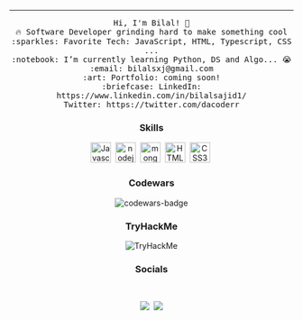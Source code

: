 <hr></hr>
<p align="center">
  <samp>
    Hi, I'm Bilal! 👋 <br>
    🔥 Software Developer grinding hard to make something cool  <br>
    :sparkles: Favorite Tech: JavaScript, HTML, Typescript, CSS ... <br>
    :notebook: I’m currently learning Python, DS and Algo... 😭  <br>
    :email:	bilalsxj@gmail.com <br>
    :art: Portfolio: coming soon! <br>
    :briefcase: LinkedIn: https://www.linkedin.com/in/bilalsajid1/ <br>
                Twitter: https://twitter.com/dacoderr
  </samp>
</p>


<h3 align="center">Skills</h1>
<p align="center">
<a href="https://developer.mozilla.org/en-US/docs/Web/JavaScript" target="_blank" rel="noreferrer"><img src="https://raw.githubusercontent.com/danielcranney/readme-generator/main/public/icons/skills/javascript-colored.svg" width="36" height="36" alt="Javascript" /></a>&nbsp;
<a href="https://nodejs.org/" target="_blank" rel="noreferrer"><img src="https://raw.githubusercontent.com/danielcranney/readme-generator/main/public/icons/skills/nodejs-colored.svg" width="36" height="36" alt="nodejs" /></a></a>&nbsp;
<!-- <a href="https://expressjs.com/" target="_blank" rel="noreferrer"><img src="https://raw.githubusercontent.com/danielcranney/readme-generator/main/public/icons/skills/Expressjs-colored.svg" width="36" height="36" alt="expressjs" /></a></a>&nbsp; -->
<a href="https://mongodb.com/" target="_blank" rel="noreferrer"><img src="https://raw.githubusercontent.com/danielcranney/readme-generator/main/public/icons/skills/mongodb-colored.svg" width="36" height="36" alt="mongodb" /></a></a>&nbsp;
<a href="https://developer.mozilla.org/en-US/docs/Glossary/HTML5" target="_blank" rel="noreferrer"><img src="https://raw.githubusercontent.com/danielcranney/readme-generator/main/public/icons/skills/html5-colored.svg" width="36" height="36" alt="HTML5" /></a>&nbsp;
<a href="https://www.w3.org/TR/CSS/#css" target="_blank" rel="noreferrer"><img src="https://raw.githubusercontent.com/danielcranney/readme-generator/main/public/icons/skills/css3-colored.svg" width="36" height="36" alt="CSS3" /></a>&nbsp;
<h3 align="center">Codewars</h1>
</div>
<div align="center">
  <img src="https://www.codewars.com/users/dacoderr/badges/large" alt="codewars-badge">
</div>

<h3 align="center">TryHackMe</h1>
<div align="center">
 <img src="https://tryhackme-badges.s3.amazonaws.com/bilalsxj.png" alt="TryHackMe">
</div>

<h3 align="center">Socials</h1>
<br>
<p align="center" 
<a href="https://twitter.com/dacoderr" target="_blank" rel="noreferrer"><img
src="https://img.shields.io/twitter/follow/dacoderr?logo=twitter&style=for-the-badge&color=84cc16&labelColor=1c1917"
/></a>&nbsp;&nbsp;<a href="https://www.github.com/dacoderr" target="_blank" rel="noreferrer"><img
src="https://img.shields.io/github/followers/dacoderr?logo=github&style=for-the-badge&color=84cc16&labelColor=1c1917" /></a>
<br>
<br>


